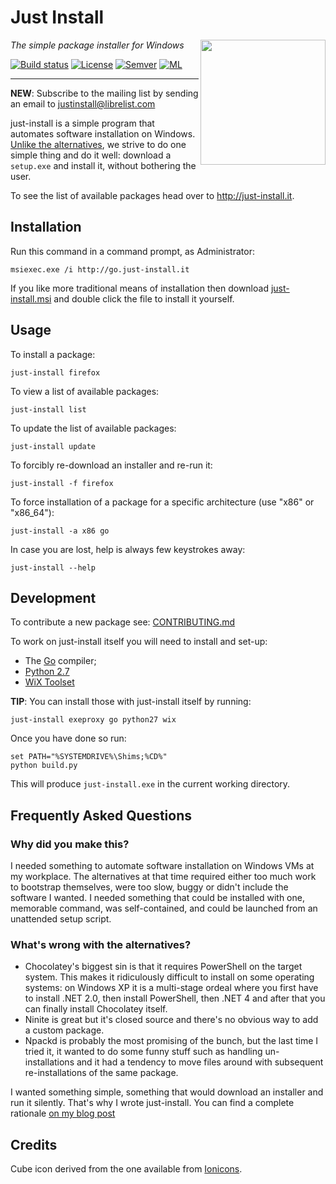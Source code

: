 # Just Install

<img src="https://cdn.rawgit.com/lvillani/just-install/4953fdccb9614bbdb2b77991610db6b99b1757d1/misc/cube.svg" align="right" width="200" height="200"/>

_The simple package installer for Windows_

[![Build status](https://ci.appveyor.com/api/projects/status/wpof4badsg7y0l3s/branch/master?svg=true)](https://ci.appveyor.com/project/lvillani/just-install/branch/master)
[![License](http://img.shields.io/badge/license-GPL%203.0-blue.svg?style=flat)](http://choosealicense.com/licenses/gpl-3.0/)
[![Semver](http://img.shields.io/badge/version-v3.2.0-blue.svg?style=flat)](https://github.com/lvillani/just-install/blob/master/CHANGELOG.md)
[![ML](https://img.shields.io/badge/ML-justinstall@librelist.com-orange.svg)](http://librelist.com/browser/justinstall)

--------------------------------------------------------------------------------

**NEW**: Subscribe to the mailing list by sending an email to <justinstall@librelist.com>

just-install is a simple program that automates software installation on Windows. [Unlike the
alternatives](http://lorenzo.villani.me/2013/04/08/just-install-my-stuff/), we strive to do one
simple thing and do it well: download a `setup.exe` and install it, without bothering the user.

To see the list of available packages head over to <http://just-install.it>.


## Installation

Run this command in a command prompt, as Administrator:

```batch
msiexec.exe /i http://go.just-install.it
```

If you like more traditional means of installation then download
[just-install.msi](http://go.just-install.it) and double click the file to install it yourself.


## Usage

To install a package:

    just-install firefox

To view a list of available packages:

    just-install list

To update the list of available packages:

    just-install update

To forcibly re-download an installer and re-run it:

    just-install -f firefox

To force installation of a package for a specific architecture (use "x86" or "x86_64"):

    just-install -a x86 go

In case you are lost, help is always few keystrokes away:

    just-install --help


## Development

To contribute a new package see: [CONTRIBUTING.md](CONTRIBUTING.md)

To work on just-install itself you will need to install and set-up:

* The [Go](https://golang.org/) compiler;
* [Python 2.7](https://python.org/)
* [WiX Toolset](http://wixtoolset.org/)

**TIP**: You can install those with just-install itself by running:

    just-install exeproxy go python27 wix

Once you have done so run:
    
    set PATH="%SYSTEMDRIVE%\Shims;%CD%"
    python build.py

This will produce `just-install.exe` in the current working directory.


## Frequently Asked Questions

### Why did you make this?

I needed something to automate software installation on Windows VMs at my workplace. The
alternatives at that time required either too much work to bootstrap themselves, were too slow,
buggy or didn't include the software I wanted. I needed something that could be installed with one,
memorable command, was self-contained, and could be launched from an unattended setup script.


### What's wrong with the alternatives?

* Chocolatey's biggest sin is that it requires PowerShell on the target system. This makes it
  ridiculously difficult to install on some operating systems: on Windows XP it is a multi-stage
  ordeal where you first have to install .NET 2.0, then install PowerShell, then .NET 4 and after
  that you can finally install Chocolatey itself.
* Ninite is great but it's closed source and there's no obvious way to add a custom package.
* Npackd is probably the most promising of the bunch, but the last time I tried it, it wanted to do
  some funny stuff such as handling un-installations and it had a tendency to move files around
  with subsequent re-installations of the same package.

I wanted something simple, something that would download an installer and run it silently. That's
why I wrote just-install. You can find a complete rationale
[on my blog post](http://lorenzo.villani.me/2013/04/08/just-install-my-stuff/)




## Credits

Cube icon derived from the one available from [Ionicons](http://ionicons.com/).
